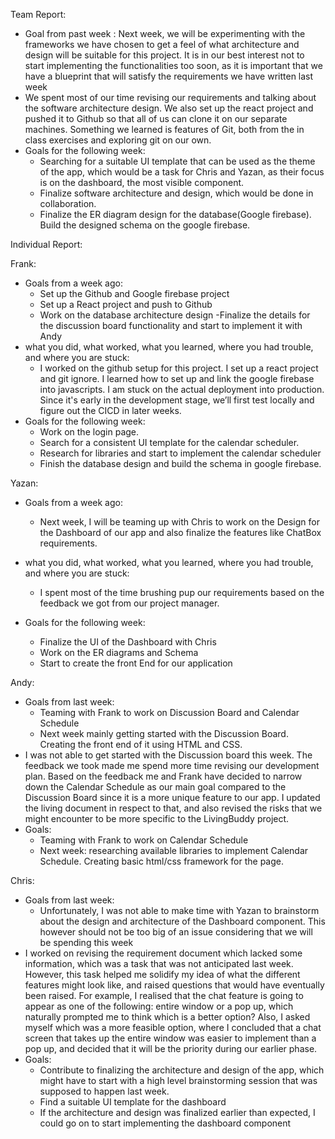 Team Report: 
- Goal from past week : Next week, we will be experimenting with the frameworks we have chosen to get a feel of what architecture and design will be suitable for this project. It is in our best interest not to start implementing the functionalities too soon, as it is important that we have a blueprint that will satisfy the requirements we have written last week
- We spent most of our time revising our requirements and talking about the software architecture design. We also set up the react project and pushed it to Github so that all of us can clone it on our separate machines. Something we learned is features of Git, both from the in class exercises and exploring git on our own.
- Goals for the following week: 
   - Searching for a suitable UI template that can be used as the theme of the app, which would be a task for Chris and Yazan, as their focus is on the dashboard, the most visible component.
   - Finalize software architecture and design, which would be done in collaboration.
   - Finalize the ER diagram design for the database(Google firebase). Build the designed schema on the google firebase.

Individual Report:

Frank:

- Goals from a week ago: 
   - Set up the Github and Google firebase project
   - Set up a React project and push to Github
   - Work on the database architecture design
   -Finalize the details for the discussion board functionality and start to implement it with Andy
- what you did, what worked, what you learned, where you had trouble, and where you are stuck:
   - I worked on the github setup for this project. I set up a react project and git ignore. I learned how to set up and link the google firebase into javascripts. I am stuck on the actual deployment into production. Since it's early in the development stage, we’ll first test locally and figure out the CICD in later weeks. 
- Goals for the following week: 
   - Work on the login page.
   - Search for a consistent UI template for the calendar scheduler. 
   - Research for libraries and start to implement the calendar scheduler
   - Finish the database design and build the schema in google firebase.

Yazan:

- Goals from a week ago: 
   - Next week, I will be teaming up with Chris to work on the Design for the Dashboard of our app and also finalize the features like ChatBox requirements.

- what you did, what worked, what you learned, where you had trouble, and where you are stuck:
   - I spent most of the time brushing pup our requirements based on the feedback we got from our project manager.
- Goals for the following week: 
   - Finalize the UI of the Dashboard with Chris
   - Work on the ER diagrams and Schema
   - Start to create the front End for our application


Andy:
- Goals from last week: 
   - Teaming with Frank to work on Discussion Board and Calendar Schedule
   - Next week mainly getting started with the Discussion Board. Creating the front end of it using HTML and CSS.
- I was not able to get started with the Discussion board this week. The feedback we took made me spend more time revising our development plan. Based on the feedback me and Frank have decided to narrow down the Calendar Schedule as our main goal compared to the Discussion Board since it is a more unique feature to our app. I updated the living document in respect to that, and also revised the risks that we might encounter to be more specific to the LivingBuddy project.
- Goals:
   - Teaming with Frank to work on Calendar Schedule
   - Next week: researching available libraries to implement Calendar Schedule. Creating basic html/css framework for the page.

Chris:
- Goals from last week: 
   - Unfortunately, I was not able to make time with Yazan to brainstorm about the design and architecture of the Dashboard component. This however should not be too big of an issue considering that we will be spending this week 
- I worked on revising the requirement document which lacked some information, which was a task that was not anticipated last week. However, this task helped me solidify my idea of what the different features might look like, and raised questions that would have eventually been raised. For example, I realised that the chat feature is going to appear as one of the following: entire window or a pop up, which naturally prompted me to think which is a better option? Also, I asked myself which was a more feasible option, where I concluded that a chat screen that takes up the entire window was easier to implement than a pop up, and decided that it will be the priority during our earlier phase. 
- Goals:
   - Contribute to finalizing the architecture and design of the app, which might have to start with a high level brainstorming session that was supposed to happen last week.
   - Find a suitable UI template for the dashboard
   - If the architecture and design was finalized earlier than expected, I could go on to start implementing the dashboard component
